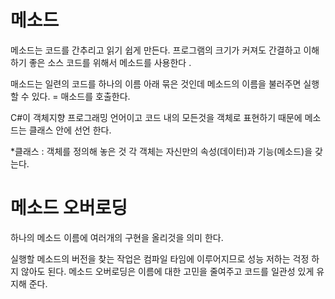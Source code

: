 # 메소드

메소드는 코드를 간추리고 읽기 쉽게 만든다. 
프로그램의 크기가 커져도 간결하고 이해하기 좋은 소스 코드를 위해서 메소드를 사용한다 .

매소드는 일련의 코드를 하나의 이름 아래 묶은 것인데
메소드의 이름을 불러주면 실행할 수 있다. = 매소드를 호출한다.

C#이 객체지향 프로그래밍 언어이고 코드 내의 모든것을 객체로 표현하기 때문에
메소드는 클래스 안에 선언 한다.

*클래스 : 객체를 정의해 놓은 것
각 객체는 자신만의 속성(데이터)과 기능(메소드)을 갖는다.



# 메소드 오버로딩 

하나의 메소드 이름에 여러개의 구현을 올리것을 의미 한다.

실행할 메소드의 버전을 찾는 작업은 컴파일 타임에 이루어지므로 성능 저하는 걱정 하지 않아도 된다.
메소드 오버로딩은 이름에 대한 고민을 줄여주고 코드를 일관성 있게 유지해 준다.